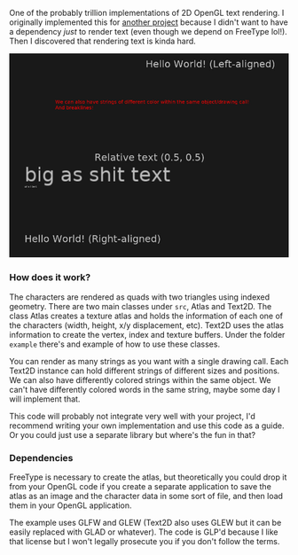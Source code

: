 One of the probably trillion implementations of 2D OpenGL text rendering. I originally implemented this for 
[another project](https://github.com/Sergigb/pec-engine) because I didn't want to have a dependency _just_ to render text (even though
we depend on FreeType lol!). Then I discovered that rendering text is kinda hard.

![example](data/example.jpg?raw=true "example")

### How does it work?

The characters are rendered as quads with two triangles using indexed geometry. There are two main classes under ```src```, Atlas and Text2D. The
class Atlas creates a texture atlas and holds the information of each one of the characters (width, height, x/y displacement, etc). Text2D uses the
atlas information to create the vertex, index and texture buffers. Under the folder ```example``` there's and example of how to use these classes.

You can render as many strings as you want with a single drawing call. Each Text2D instance can hold different strings
of different sizes and positions. We can also have differently colored strings within the same object. We can't have differently colored words in the
same string, maybe some day I will implement that.

This code will probably not integrate very well with your project, I'd recommend writing your own implementation and use this code as a guide. Or you could
just use a separate library but where's the fun in that?

### Dependencies

FreeType is necessary to create the atlas, but theoretically you could drop it from your OpenGL code if you create a separate application to save
the atlas as an image and the character data in some sort of file, and then load them in your OpenGL application.

The example uses GLFW and GLEW (Text2D also uses GLEW but it can be easily replaced with GLAD or whatever). The code is GLP'd because I like that license
but I won't legally prosecute you if you don't follow the terms.
